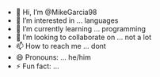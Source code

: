 - 👋 Hi, I’m @MikeGarcia98
- 👀 I’m interested in ... languages
- 🌱 I’m currently learning ... programming
- 💞️ I’m looking to collaborate on ... not a lot
- 📫 How to reach me ... dont
- 😄 Pronouns: ... he/him
- ⚡ Fun fact: ...

<!---
MikeGarcia98/MikeGarcia98 is a ✨ special ✨ repository because its `README.md` (this file) appears on your GitHub profile.
You can click the Preview link to take a look at your changes.
--->
